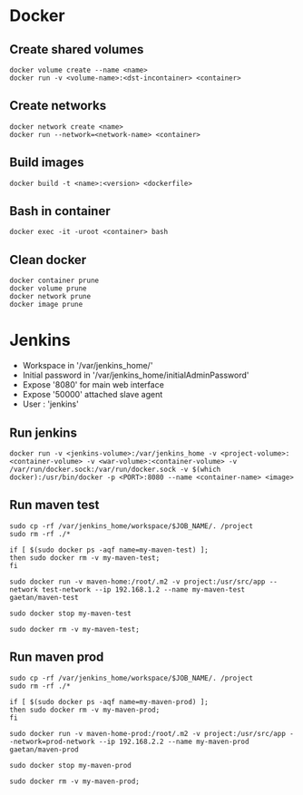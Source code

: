 # Docker
## Create shared volumes
```
docker volume create --name <name> 
docker run -v <volume-name>:<dst-incontainer> <container>
```

## Create networks
```
docker network create <name>
docker run --network=<network-name> <container>
```
## Build images
```
docker build -t <name>:<version> <dockerfile>
```

## Bash in container
```
docker exec -it -uroot <container> bash
```

## Clean docker
```
docker container prune
docker volume prune
docker network prune
docker image prune
```

# Jenkins
* Workspace in '/var/jenkins_home/'
* Initial password in '/var/jenkins_home/initialAdminPassword'
* Expose '8080' for main web interface
* Expose '50000' attached slave agent
* User : 'jenkins'

## Run jenkins
```
docker run -v <jenkins-volume>:/var/jenkins_home -v <project-volume>:<container-volume> -v <war-volume>:<container-volume> -v /var/run/docker.sock:/var/run/docker.sock -v $(which docker):/usr/bin/docker -p <PORT>:8080 --name <container-name> <image>
```

## Run maven test
```
sudo cp -rf /var/jenkins_home/workspace/$JOB_NAME/. /project
sudo rm -rf ./*

if [ $(sudo docker ps -aqf name=my-maven-test) ];
then sudo docker rm -v my-maven-test;
fi

sudo docker run -v maven-home:/root/.m2 -v project:/usr/src/app --network test-network --ip 192.168.1.2 --name my-maven-test gaetan/maven-test

sudo docker stop my-maven-test

sudo docker rm -v my-maven-test;
```

## Run maven prod
```
sudo cp -rf /var/jenkins_home/workspace/$JOB_NAME/. /project
sudo rm -rf ./*

if [ $(sudo docker ps -aqf name=my-maven-prod) ];
then sudo docker rm -v my-maven-prod;
fi

sudo docker run -v maven-home-prod:/root/.m2 -v project:/usr/src/app --network=prod-network --ip 192.168.2.2 --name my-maven-prod gaetan/maven-prod

sudo docker stop my-maven-prod

sudo docker rm -v my-maven-prod;
```
